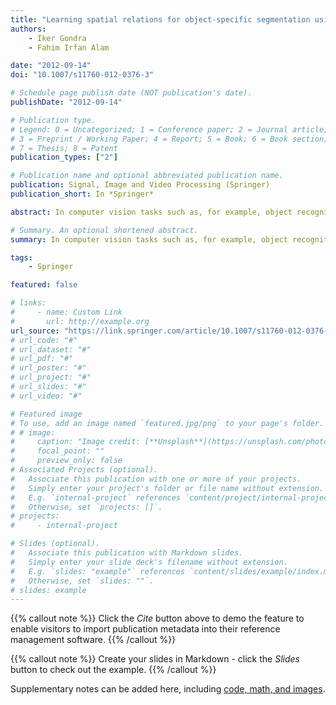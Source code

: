 ```yaml
---
title: "Learning spatial relations for object-specific segmentation using Bayesian network model"
authors:
    - Iker Gondra
    - Fahim Irfan Alam

date: "2012-09-14"
doi: "10.1007/s11760-012-0376-3"

# Schedule page publish date (NOT publication's date).
publishDate: "2012-09-14"

# Publication type.
# Legend: 0 = Uncategorized; 1 = Conference paper; 2 = Journal article;
# 3 = Preprint / Working Paper; 4 = Report; 5 = Book; 6 = Book section;
# 7 = Thesis; 8 = Patent
publication_types: ["2"]

# Publication name and optional abbreviated publication name.
publication: Signal, Image and Video Processing (Springer)
publication_short: In *Springer*

abstract: In computer vision tasks such as, for example, object recognition, semantically accurate segmentation of a particular object of interest (OOI) is a critical step. Due to the OOI consisting of visually different fragments, traditional segmentation algorithms that are based on the identification of homogeneous regions usually do not perform well. In order to narrow this gap between low-level visual features and high-level semantics, some recent methods employ machine learning to generate more accurate models of the OOI. The main contribution of this paper is the inclusion of spatial relationships among the OOI fragments into the model. For this purpose, we employ Bayesian networks as a probabilistic approach for learning the spatial relationships which, in turn, becomes evidence that is used for the process of segmenting future instances of the OOI. The algorithm presented in this paper also uses multiple instance learning to obtain prototypical descriptions of each fragment of the OOI based on low-level visual features. The experimental results on both artificial and real image datasets indicate that the addition of spatial relationships improves segmentation performance.

# Summary. An optional shortened abstract.
summary: In computer vision tasks such as, for example, object recognition, semantically accurate segmentation of a particular object of interest (OOI) is a critical step. Due to the OOI consisting of visually different fragments, traditional segmentation algorithms that are based on the identification of homogeneous regions usually do not perform well. In order to narrow this gap between low-level visual features and high-level semantics, some recent methods employ machine learning to generate more accurate models of the OOI. The main contribution of this paper is the inclusion of spatial relationships among the OOI fragments into the model. For this purpose, we employ Bayesian networks as a probabilistic approach for learning the spatial relationships which, in turn, becomes evidence that is used for the process of segmenting future instances of the OOI. The algorithm presented in this paper also uses multiple instance learning to obtain prototypical descriptions of each fragment of the OOI based on low-level visual features. The experimental results on both artificial and real image datasets indicate that the addition of spatial relationships improves segmentation performance.

tags:
    - Springer

featured: false

# links:
#     - name: Custom Link
#       url: http://example.org
url_source: "https://link.springer.com/article/10.1007/s11760-012-0376-3"
# url_code: "#"
# url_dataset: "#"
# url_pdf: "#"
# url_poster: "#"
# url_project: "#"
# url_slides: "#"
# url_video: "#"

# Featured image
# To use, add an image named `featured.jpg/png` to your page's folder.
# # image:
#     caption: "Image credit: [**Unsplash**](https://unsplash.com/photos/pLCdAaMFLTE)"
#     focal_point: ""
#     preview_only: false
# Associated Projects (optional).
#   Associate this publication with one or more of your projects.
#   Simply enter your project's folder or file name without extension.
#   E.g. `internal-project` references `content/project/internal-project/index.md`.
#   Otherwise, set `projects: []`.
# projects:
#     - internal-project

# Slides (optional).
#   Associate this publication with Markdown slides.
#   Simply enter your slide deck's filename without extension.
#   E.g. `slides: "example"` references `content/slides/example/index.md`.
#   Otherwise, set `slides: ""`.
# slides: example
---
```


{{% callout note %}}
Click the _Cite_ button above to demo the feature to enable visitors to import publication metadata into their reference management software.
{{% /callout %}}

{{% callout note %}}
Create your slides in Markdown - click the _Slides_ button to check out the example.
{{% /callout %}}

Supplementary notes can be added here, including [code, math, and images](https://wowchemy.com/docs/writing-markdown-latex/).
